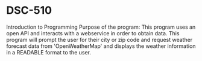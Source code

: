 # DSC-510
Introduction to Programming
Purpose of the program:  This program uses an open API and interacts with a webservice in order to obtain data. This
 program will prompt the user for their city or zip code and request weather forecast data from 'OpenWeatherMap' and
 displays the weather information in a READABLE format to the user.
